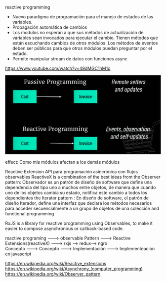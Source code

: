 reactive programming
- Nuevo paradigma de programación para el manejo de estados de las variables. 
- Propagación automática de cambios
- Los modulos no esperan a que sus métodos de actualización de variables sean invocados para ejecutar el cambio. Tienen métodos que están escuchando cambios de otros módulos. Los métodos de eventos deben ser públicos para que otros módulos puedan preguntar por el estado.  
- Permite manipular stream de datos con funciones async

https://www.youtube.com/watch?v=49dMGC1hM1o


![reactive](./images/reactiveprograming.PNG )

effect: Como mis módulos afectan a los demás módulos

Reactive Extension
API para programación asincrónica con flujos observables
ReactiveX is a combination of the best ideas from
the Observer pattern: Observador es un patrón de diseño de software que define una dependencia del tipo uno a muchos entre objetos, de manera que cuando uno de los objetos cambia su estado, notifica este cambio a todos los dependientes
the Iterator pattern : En diseño de software, el patrón de diseño Iterador, define una interfaz que declara los métodos necesarios para acceder secuencialmente a un grupo de objetos de una colección
and functional programming





RxJS is a library for reactive programming using Observables, to make it easier to compose asynchronous or callback-based code.

reactive programing ---> observable Pattern ---> Reactive Extensions(reactiveX) --->            rxjs                --> redux--> ngrx  
     Concepto       --->     Concepto       --->            Implementación      ---> Implementeación en javascript


https://en.wikipedia.org/wiki/Reactive_extensions
https://en.wikipedia.org/wiki/Asynchrony_(computer_programming)
https://en.wikipedia.org/wiki/Observer_pattern